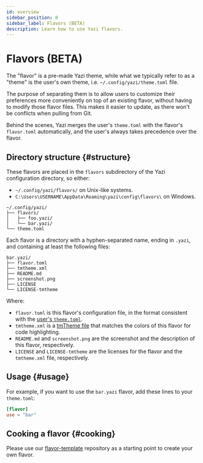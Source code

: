 ```yaml
---
id: overview
sidebar_position: 0
sidebar_label: Flavors (BETA)
description: Learn how to use Yazi flavors.
---
```


# Flavors (BETA)

The "flavor" is a pre-made Yazi theme, while what we typically refer to as a "theme" is the user's own theme, i.e. `~/.config/yazi/theme.toml` file.

The purpose of separating them is to allow users to customize their preferences more conveniently on top of an existing flavor, without having to modify those flavor files.
This makes it easier to update, as there won't be conflicts when pulling from Git.

Behind the scenes, Yazi merges the user's `theme.toml` with the flavor's `flavor.toml` automatically, and the user's always takes precedence over the flavor.

## Directory structure {#structure}

These flavors are placed in the `flavors` subdirectory of the Yazi configuration directory, so either:

- `~/.config/yazi/flavors/` on Unix-like systems.
- `C:\Users\USERNAME\AppData\Roaming\yazi\config\flavors\` on Windows.

```
~/.config/yazi/
├── flavors/
│   ├── foo.yazi/
│   └── bar.yazi/
└── theme.toml
```

Each flavor is a directory with a hyphen-separated name, ending in `.yazi`, and containing at least the following files:

```
bar.yazi/
├── flavor.toml
├── tmtheme.xml
├── README.md
├── screenshot.png
├── LICENSE
└── LICENSE-tmtheme
```

Where:

- `flavor.toml` is this flavor's configuration file, in the format consistent with the [user's `theme.toml`](/docs/configuration/theme).
- `tmtheme.xml` is a [tmTheme file](https://www.sublimetext.com/docs/color_schemes_tmtheme.html) that matches the colors of this flavor for code highlighting.
- `README.md` and `screenshot.png` are the screenshot and the description of this flavor, respectively.
- `LICENSE` and `LICENSE-tmtheme` are the licenses for the flavor and the `tmtheme.xml` file, respectively.

## Usage {#usage}

For example, if you want to use the `bar.yazi` flavor, add these lines to your `theme.toml`:

```toml
[flavor]
use = "bar"
```

## Cooking a flavor {#cooking}

Please use our [flavor-template](https://github.com/yazi-rs/flavor-template) repository as a starting point to create your own flavor.
